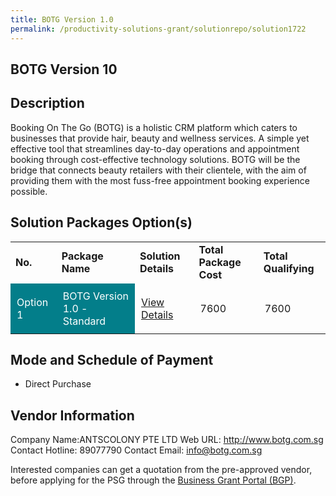 ```yaml
---
title: BOTG Version 1.0
permalink: /productivity-solutions-grant/solutionrepo/solution1722
---
```


## BOTG Version 10

## Description

Booking On The Go (BOTG) is a holistic CRM platform which caters to businesses that provide hair, beauty and wellness services. A simple yet effective tool that streamlines day-to-day operations and appointment booking through cost-effective technology solutions. BOTG will be the bridge that connects beauty retailers with their clientele, with the aim of providing them with the most fuss-free appointment booking experience possible.

## Solution Packages Option(s)

<table>
<tr>
<td><b>No.</b></td>
<td><b>Package Name</b></td>
<td><b>Solution Details</b></td>
<td><b>Total Package Cost</b></td>
<td><b>Total Qualifying</b></td>
</tr>
<tr>
<td style='padding: 10px; background-color: #037E8A; color: #FFFFFF;'>Option 1</td>
<td style='padding: 10px; background-color: #037E8A; color: #FFFFFF;'>BOTG Version 1.0 - Standard</td>
<td style='padding: 10px;'><a href='https://www.gobusiness.gov.sg/images/psg/Desensitised_Antscolony_Annex _CR_wef_26_Nov_2020_Part_1.pdf' target='_blank'>View Details</a></td>
<td style='padding: 10px;'>7600</td>
<td style='padding: 10px;'>7600</td>
</tr>
</table>

## Mode and Schedule of Payment

 - Direct Purchase

## Vendor Information

 Company Name:ANTSCOLONY PTE LTD 
Web URL: http://www.botg.com.sg
Contact Hotline: 89077790
Contact Email: info@botg.com.sg


Interested companies can get a quotation from the pre-approved vendor, before applying for the PSG through the <a href='https://www.businessgrants.gov.sg/'>Business Grant Portal (BGP)</a>.

<script src="/jquery/resize-tables.js"></script>
